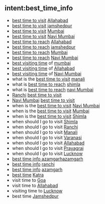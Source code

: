 ## intent:best_time_info
- [best time to visit](besttimeinfo) [Allahabad](city)
- [best time to visit](besttimeinfo) [jamshedpur](city)
- [best time to visit](besttimeinfo) [Mumbai](city)
- [best time to visit](besttimeinfo) [Navi Mumbai](city)
- [best time to reach](besttimeinfo) [Allahabad](city)
- [best time to reach](besttimeinfo) [jamshedpur](city)
- [best time to reach](besttimeinfo) [Mumbai](city)
- [best time to reach](besttimeinfo) [Navi Mumbai](city)
- [best visiting time](besttimeinfo) of [mumbai](city)
- [best visiting time](besttimeinfo) of [Allahabad](city)
- [best visiting time](besttimeinfo) of [Navi Mumbai](city)
- what is the [best time to visit](besttimeinfo) [manali](city)
- what is [best time to reach](besttimeinfo) [shimla](city)
- what is [best time to reach](besttimeinfo) [navi Mumbai](city)
- [Ranchi](city) [best time to visit](besttimeinfo)
- [Navi Mumbai](city) [best time to visit](besttimeinfo)
- when is the [best time to visit](besttimeinfo) [Navi Mumbai](city)
- when is the [best time to visit](besttimeinfo) [Mumbai](city)
- when is the [best time to visit](besttimeinfo) [Shimla](city)
- when should I go to visit [Shimla](city)
- when should I go to visit [Ranchi](city)
- when should I go to visit [Manali](city)
- when should I go to visit [Varanasi](city)
- when should I go to visit [Allahabad](city)
- when should I go to visit [Prayagraj](city)
- when should I go to visit [Lucknow](city)
- [best time info azamgarh](besttimeinfo)[azamgarh](city)
- [best time info](besttimeinfo) [ranchi](city:Ranchi)
- [best time info](besttimeinfo) [azamgarh](city)
- [best time](besttimeinfo) [Katra](city)
- visit time to [Goa](city)
- visit time to [Allahabad](city)
- visiting time to [Lucknow](city)
- best time [Jamshedpur](city)
